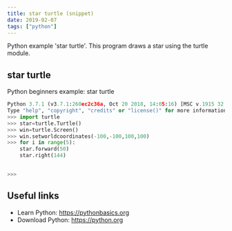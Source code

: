 ```yaml
---
title: star turtle (snippet)
date: 2019-02-07
tags: ["python"]
---
```

Python example 'star turtle'. This program draws a star using the turtle module.

## star turtle

Python beginners example: star turtle

```python
Python 3.7.1 (v3.7.1:260ec2c36a, Oct 20 2018, 14:05:16) [MSC v.1915 32 bit (Intel)] on win32
Type "help", "copyright", "credits" or "license()" for more information.
>>> import turtle
>>> star=turtle.Turtle()
>>> win=turtle.Screen()
>>> win.setworldcoordinates(-100,-100,100,100)
>>> for i in range(5):
	star.forward(50)
	star.right(144)

	
>>> 


```

## Useful links

- Learn Python: https://pythonbasics.org
- Download Python: https://python.org
